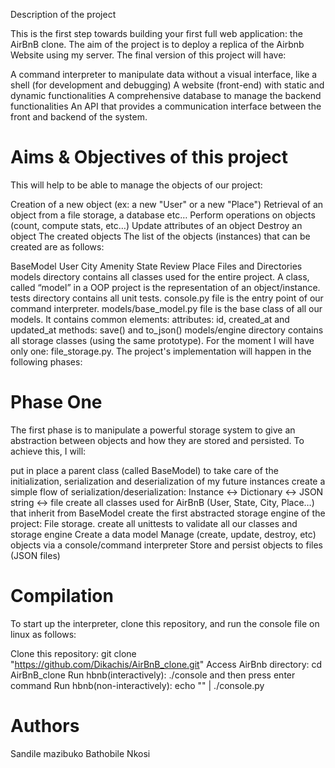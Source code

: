 Description of the project

This is the first step towards building your first full web application: the AirBnB clone. The aim of the project is to deploy a replica of the Airbnb Website using my server. The final version of this project will have:

A command interpreter to manipulate data without a visual interface, like a shell (for development and debugging)
A website (front-end) with static and dynamic functionalities
A comprehensive database to manage the backend functionalities
An API that provides a communication interface between the front and backend of the system.

Aims & Objectives of this project
==================================
This will help to be able to manage the objects of our project:

Creation of a new object (ex: a new "User" or a new "Place")
Retrieval of an object from a file storage, a database etc… 
Perform operations on objects (count, compute stats, etc…)
Update attributes of an object
Destroy an object
The created objects
The list of the objects (instances) that can be created are as follows:

BaseModel
User
City
Amenity
State
Review
Place
Files and Directories
models directory contains all classes used for the entire project. A class, called “model” in a OOP project is the representation of an object/instance.
tests directory contains all unit tests.
console.py file is the entry point of our command interpreter.
models/base_model.py file is the base class of all our models. It contains common elements:
attributes: id, created_at and updated_at
methods: save() and to_json()
models/engine directory contains all storage classes (using the same prototype). For the moment I will have only one: file_storage.py.
The project's implementation will happen in the following phases:

Phase One
=========
The first phase is to manipulate a powerful storage system to give an abstraction between objects and how they are stored and persisted. To achieve this, I will:

put in place a parent class (called BaseModel) to take care of the initialization, serialization and deserialization of my future instances
create a simple flow of serialization/deserialization: Instance <-> Dictionary <-> JSON string <-> file
create all classes used for AirBnB (User, State, City, Place…) that inherit from BaseModel
create the first abstracted storage engine of the project: File storage.
create all unittests to validate all our classes and storage engine
Create a data model
Manage (create, update, destroy, etc) objects via a console/command interpreter
Store and persist objects to files (JSON files)

Compilation
===========
To start up the interpreter, clone this repository, and run the console file on linux as follows:

Clone this repository: git clone "https://github.com/Dikachis/AirBnB_clone.git"
Access AirBnb directory: cd AirBnB_clone
Run hbnb(interactively): ./console and then press enter command
Run hbnb(non-interactively): echo "<command>" | ./console.py

Authors
========
Sandile mazibuko
Bathobile Nkosi
